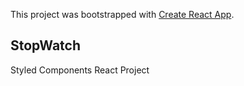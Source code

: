 This project was bootstrapped with [Create React App](https://github.com/facebook/create-react-app).

## StopWatch

Styled Components React Project
